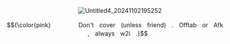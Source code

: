 ㅤㅤㅤㅤㅤㅤㅤ ㅤ ㅤㅤㅤㅤ ![Untitled4_20241102195252](https://github.com/user-attachments/assets/cd60c95b-64a9-4268-a5a1-4cbf5a9f0669)

$${\color{pink}ㅤㅤㅤㅤㅤDon'tㅤcoverㅤ(unlessㅤfriend)ㅤ.ㅤOfftabㅤorㅤAfkㅤ,ㅤalwaysㅤw2iㅤ.}$$
